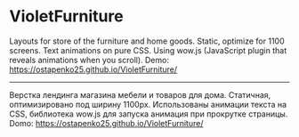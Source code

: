 # VioletFurniture
Layouts for store of the furniture and home goods. Static, optimize for 1100 screens. 
Text animations on pure CSS. Using wow.js (JavaScript plugin that reveals animations when you scroll). 
Demo: https://ostapenko25.github.io/VioletFurniture/

* * *

Верстка лендинга магазина мебели и товаров для дома. 
Статичная, оптимизировано под ширину 1100px.
Использованы анимации текста на CSS, библиотека wow.js для запуска анимация при прокрутке страницы.
Domo: https://ostapenko25.github.io/VioletFurniture/

